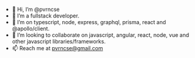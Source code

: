 - 👋 Hi, I’m @pvrncse
- 👀 I’m a fullstack developer.
- 🌱 I’m on typescript, node, express, graphql, prisma, react and @apollo/client.
- 💞️ I’m looking to collaborate on javascript, angular, react, node, vue and other javascript libraries/frameworks.
- 📫 Reach me at pvrncse@gmail.com

<!---
pvrncse/pvrncse is a ✨ special ✨ repository because its `README.md` (this file) appears on your GitHub profile.
You can click the Preview link to take a look at your changes.
--->
